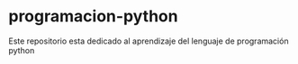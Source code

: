 # programacion-python
Este repositorio esta dedicado al aprendizaje del lenguaje de programación python
